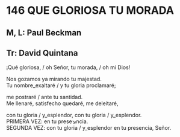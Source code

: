 # 146 QUE GLORIOSA TU MORADA

## M, L: Paul Beckman
## Tr: David Quintana

¡Qué gloriosa, / oh Señor, tu morada, / oh mi Dios!  

Nos gozamos ya mirando tu majestad.  
Tu nombre_exaltaré / y tu gloria proclamaré;  

me postraré / ante tu santidad.  
Me llenaré, satisfecho quedaré, me deleitaré,  

con tu gloria / y_esplendor, con tu gloria / y_esplendor.  
PRIMERA VEZ: en tu prese↘ncia.  
SEGUNDA VEZ: con tu gloria / y_esplendor en tu presencia, Señor.  

